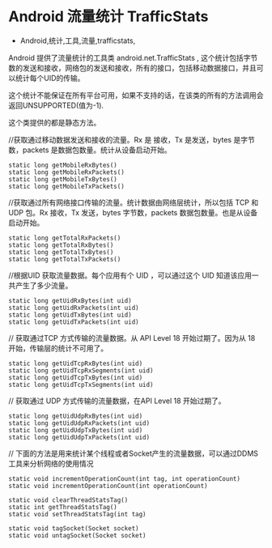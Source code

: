 # Android 流量统计 TrafficStats
- Android,统计,工具,流量,trafficstats,

Android 提供了流量统计的工具类 android.net.TrafficStats , 这个统计包括字节数的发送和接收，网络包的发送和接收，所有的接口，包括移动数据接口，并且可以统计每个UID的传输。




这个统计不能保证在所有平台可用，如果不支持的话，在该类的所有的方法调用会返回UNSUPPORTED(值为-1).

这个类提供的都是静态方法。

//获取通过移动数据发送和接收的流量。Rx 是 接收，Tx 是发送，bytes 是字节数，packets 是数据包数量。统计从设备启动开始。

    static long getMobileRxBytes() 
    static long getMobileRxPackets() 
    static long getMobileTxBytes() 
    static long getMobileTxPackets()

//获取通过所有网络接口传输的流量。统计数据由网络层统计，所以包括 TCP 和 UDP 包。Rx 接收，Tx 发送，bytes 字节数，packets 数据包数量。也是从设备启动开始。

    static long getTotalRxPackets()
    static long getTotalRxBytes()
    static long getTotalTxBytes()
    static long getTotalTxPackets()

//根据UID 获取流量数据。每个应用有个 UID ，可以通过这个 UID 知道该应用一共产生了多少流量。

    static long getUidRxBytes(int uid)
    static long getUidRxPackets(int uid)
    static long getUidTxBytes(int uid)
    static long getUidTxPackets(int uid)

// 获取通过TCP 方式传输的流量数据。从 API Level 18 开始过期了。因为从 18 开始，传输层的统计不可用了。

    static long getUidTcpRxBytes(int uid)
    static long getUidTcpRxSegments(int uid)
    static long getUidTcpTxBytes(int uid)
    static long getUidTcpTxSegments(int uid)

// 获取通过 UDP 方式传输的流量数据，在API Level 18 开始过期了。

    static long getUidUdpRxBytes(int uid)
    static long getUidUdpRxPackets(int uid)
    static long getUidUdpTxBytes(int uid)
    static long getUidUdpTxPackets(int uid)

// 下面的方法是用来统计某个线程或者Socket产生的流量数据，可以通过DDMS 工具来分析网络的使用情况

    static void incrementOperationCount(int tag, int operationCount)
    static void incrementOperationCount(int operationCount)
    
    static void clearThreadStatsTag() 
    static int getThreadStatsTag()
    static void setThreadStatsTag(int tag)
    
    static void tagSocket(Socket socket)
    static void untagSocket(Socket socket)
